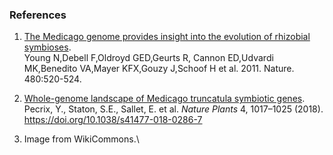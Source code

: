### References

1.  [The Medicago genome provides insight into the evolution of rhizobial symbioses](http://europepmc.org/abstract/MED/22089132).\
    Young N,Debell F,Oldroyd GED,Geurts R, Cannon ED,Udvardi MK,Benedito VA,Mayer KFX,Gouzy J,Schoof H et al. 2011. Nature.      480:520-524.

2.  [Whole-genome landscape of Medicago truncatula symbiotic genes](https://doi.org/10.1038/s41477-018-0286-7).\
    Pecrix, Y., Staton, S.E., Sallet, E. et al. *Nature Plants* 4, 1017–1025 (2018). https://doi.org/10.1038/s41477-018-0286-7

3.  Image from WikiCommons.\
